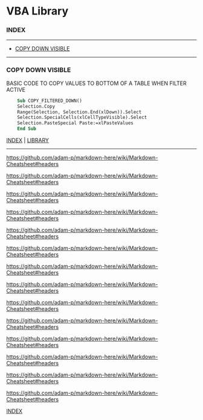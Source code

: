 
VBA Library
=====================

### INDEX
--------
 * [COPY DOWN VISIBLE](#COPY-DOWN-VISIBLE)


-------------------------

### COPY DOWN VISIBLE
BASIC CODE TO COPY VALUES TO BOTTOM OF A TABLE WHEN FILTER ACTIVE

```vb
    Sub COPY_FILTERED_DOWN()
    Selection.Copy
    Range(Selection, Selection.End(xlDown)).Select
    Selection.SpecialCells(xlCellTypeVisible).Select
    Selection.PasteSpecial Paste:=xlPasteValues
    End Sub
```
 [INDEX](#INDEX)   |   [LIBRARY](https://github.com/ScottypNZ/CODE-LIBRARY)

-------------------------

https://github.com/adam-p/markdown-here/wiki/Markdown-Cheatsheet#headers

https://github.com/adam-p/markdown-here/wiki/Markdown-Cheatsheet#headers

https://github.com/adam-p/markdown-here/wiki/Markdown-Cheatsheet#headers

https://github.com/adam-p/markdown-here/wiki/Markdown-Cheatsheet#headers

https://github.com/adam-p/markdown-here/wiki/Markdown-Cheatsheet#headers

https://github.com/adam-p/markdown-here/wiki/Markdown-Cheatsheet#headers

https://github.com/adam-p/markdown-here/wiki/Markdown-Cheatsheet#headers

https://github.com/adam-p/markdown-here/wiki/Markdown-Cheatsheet#headers

https://github.com/adam-p/markdown-here/wiki/Markdown-Cheatsheet#headers

https://github.com/adam-p/markdown-here/wiki/Markdown-Cheatsheet#headers

https://github.com/adam-p/markdown-here/wiki/Markdown-Cheatsheet#headers

https://github.com/adam-p/markdown-here/wiki/Markdown-Cheatsheet#headers

https://github.com/adam-p/markdown-here/wiki/Markdown-Cheatsheet#headers

https://github.com/adam-p/markdown-here/wiki/Markdown-Cheatsheet#headers

 [INDEX](#INDEX)
